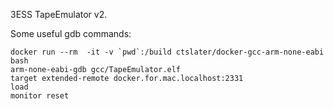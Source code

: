 
3ESS TapeEmulator v2.

Some useful gdb commands:
```
docker run --rm  -it -v `pwd`:/build ctslater/docker-gcc-arm-none-eabi  bash
arm-none-eabi-gdb gcc/TapeEmulator.elf
target extended-remote docker.for.mac.localhost:2331
load
monitor reset
```
